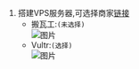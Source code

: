 1. 搭建VPS服务器,可选择商家[链接](https://ssr.tools/55)
	- 搬瓦工:`(未选择)`  
![图片](http://chuantu.xyz/t6/741/1605515862x1031866013.png)
	- Vultr:`(选择)`  
![图片](http://chuantu.xyz/t6/741/1605515510x1700338641.png)
